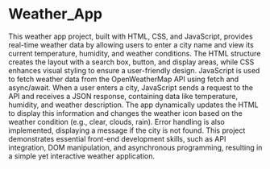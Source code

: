 # Weather_App
This weather app project, built with HTML, CSS, and JavaScript, provides real-time weather data by allowing users to enter a city name and view its current temperature, humidity, and weather conditions. The HTML structure creates the layout with a search box, button, and display areas, while CSS enhances visual styling to ensure a user-friendly design. JavaScript is used to fetch weather data from the OpenWeatherMap API using fetch and async/await. When a user enters a city, JavaScript sends a request to the API and receives a JSON response, containing data like temperature, humidity, and weather description. The app dynamically updates the HTML to display this information and changes the weather icon based on the weather condition (e.g., clear, clouds, rain). Error handling is also implemented, displaying a message if the city is not found. This project demonstrates essential front-end development skills, such as API integration, DOM manipulation, and asynchronous programming, resulting in a simple yet interactive weather application.

